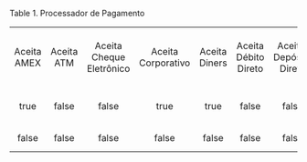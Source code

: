 <div id="d227479e1" class="table">

<div class="table-title">

Table 1. Processador de
Pagamento

</div>

<div class="table-contents">

|             |            |                          |                    |               |                      |                         |                 |                    |             |           |                |          |            |                     |                          |                      |                           |                     |              |                      |                                    |                |             |                |                |                                                    |                   |
| :---------: | :--------: | :----------------------: | :----------------: | :-----------: | :------------------: | :---------------------: | :-------------: | :----------------: | :---------: | :-------: | :------------: | :------: | :--------: | :-----------------: | :----------------------: | :------------------: | :-----------------------: | :-----------------: | :----------: | :------------------: | :--------------------------------: | :------------: | :---------: | :------------: | :------------: | :------------------------------------------------: | :---------------: |
| Aceita AMEX | Aceita ATM | Aceita Cheque Eletrônico | Aceita Corporativo | Aceita Diners | Aceita Débito Direto | Aceitar Depósito Direto | Aceita Discover | Aceita Master Card | Aceita Visa | Seqüência | Conta Bancária | Moeda De | Comissão % | Custo por transação | Processador de Pagamento |      Descrição       |  Endereço do Hospedeiro   | Porta do Hospedeiro | Valor Mínimo |         Nome         | Classe de Processador de Pagamento | Endereço Proxy | Proxy logon | Senha do Proxy | Porta do Proxy | Exige o Código de Verificação do Cartão de Crédito | Tipo de Transação |
|    true     |   false    |          false           |        true        |     true      |        false         |          false          |      true       |        true        |    true     |           |                |   100    |    2.35    |         0.3         |           100            | VeriSign PayFlow Pro | test-payflow.verisign.com |         443         |      0       | MoneyBank DirectCash | org.compiere.model.PP\_PayFlowPro  |                |             |                |                |                       false                        |                   |
|    false    |   false    |          false           |       false        |     false     |        false         |          false          |      false      |       false        |    false    |           |                |   100    |     0      |          0          |           101            |                      | test-payflow.verisign.com |         443         |      0       |   Optimal Payments   |   org.compiere.model.PP\_Optimal   |                |             |                |       0        |                       false                        |                   |

</div>

</div>
